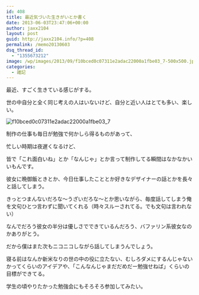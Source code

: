 ```yaml
---
id: 408
title: 最近気づいた生きがいとか書く
date: 2013-06-03T23:47:06+00:00
author: jaxx2104
layout: post
guid: http://jaxx2104.info/?p=408
permalink: /memo20130603
dsq_thread_id:
  - "1355673212"
image: /wp/images/2013/09/f10bced0c07311e2adac22000a1fbe03_7-500x500.jpg
categories:
  - 雑記
---
```

最近、すごく生きている感じがする。

世の中自分と全く同じ考えの人はいないけど、自分と近い人はとても多い、楽しい。

<img src="/images/2013/06/f10bced0c07311e2adac22000a1fbe03_7-500x500.jpg" alt="f10bced0c07311e2adac22000a1fbe03_7" class="img-rounded alignnone size-large wp-image-409" srcset="/images/2013/06/f10bced0c07311e2adac22000a1fbe03_7-500x500.jpg 500w, /images/2013/06/f10bced0c07311e2adac22000a1fbe03_7-150x150.jpg 150w, /images/2013/06/f10bced0c07311e2adac22000a1fbe03_7-300x300.jpg 300w, /images/2013/06/f10bced0c07311e2adac22000a1fbe03_7.jpg 612w" sizes="(max-width: 500px) 100vw, 500px" />

制作の仕事も毎日が勉強で何かしら得るものがあって、
  
忙しい時期は夜遅くなるけど、
  
皆で「これ面白いね」とか「なんじゃ」とか言って制作してる瞬間はなかなかいいもんです。

<!--more-->

彼女に晩御飯ときとか、今日仕事したこととか好きなデザイナーの話とかを長々と話してしまう。
  
きっとつまんないだろな～うざいだろな～とか思いながら、毎度話してしまう俺を文句ひとつ言わずに聞いてくれる（時々スルーされてる。でも文句は言われない）

なんでだろう彼女の半分は優しさでできているんだろう、バファリン系彼女なのかありがとう。
  
だから僕はまた次もニコニコしながら話してしまうんでしょう。

寝る前はなんか新米なりの世の中の役に立たない、むしろダメにするんじゃないかってくらいのアイデアや、「こんなんじゃまだだめだー勉強せねば」くらいの目標ができてる。
  
学生の頃やりたかった勉強会にもそろそろ参加してみたい。